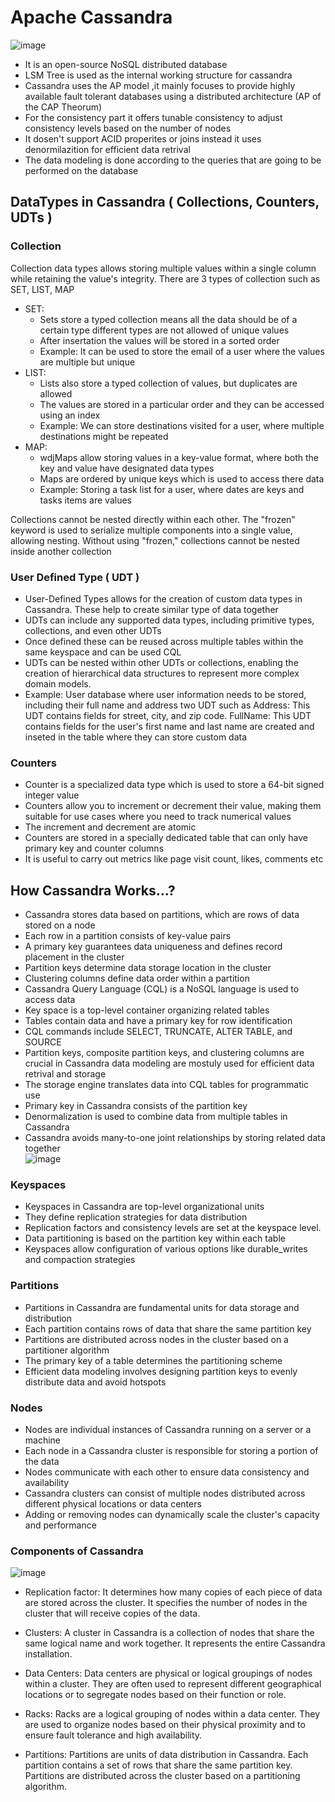# Apache Cassandra
![image](https://github.com/Ansu-s/active-tasks/assets/130679461/ff31dd1c-7783-446a-b5b2-c556f8123967)
- It is an open-source NoSQL distributed database
- LSM Tree is used as the internal working structure for cassandra 
- Cassandra uses the AP model ,it mainly focuses to provide highly available fault tolerant databases using a distributed architecture (AP of the CAP Theorum)
- For the consistency part it offers tunable consistency to adjust consistency levels based on the number of nodes
- It dosen't support ACID properites or joins instead it uses denormilazition for efficient data retrival 
- The data modeling is done according to the queries that are going to be performed on the database

## DataTypes in Cassandra ( Collections, Counters, UDTs )
### Collection 
Collection data types allows storing multiple values within a single column while retaining the value's integrity. There are 3 types of collection such as SET, LIST, MAP
- SET:
  - Sets store a typed collection means all the data should be of a certain type different types are not allowed of unique values
  - After insertation the values will be stored in a sorted order
  - Example: It can be used to store the email of a user where the values are multiple but unique
- LIST:
  - Lists also store a typed collection of values, but duplicates are allowed
  - The values are stored in a particular order and they can be accessed using an index
  - Example: We can store destinations visited for a user, where multiple destinations might be repeated
- MAP:
  - wdjMaps allow storing values in a key-value format, where both the key and value have designated data types
  - Maps are ordered by unique keys which is used to access there data
  - Example:  Storing a task list for a user, where dates are keys and tasks items are values  

Collections cannot be nested directly within each other. The "frozen" keyword is used to serialize multiple components into a single value, allowing nesting. Without using "frozen," collections cannot be nested inside another collection

### User Defined Type ( UDT )
- User-Defined Types allows for the creation of custom data types in Cassandra. These help to create similar type of data together
- UDTs can include any supported data types, including primitive types, collections, and even other UDTs
- Once defined these can be reused across multiple tables within the same keyspace and can be used CQL 
- UDTs can be nested within other UDTs or collections, enabling the creation of hierarchical data structures to represent more complex domain models.
- Example:  User database where user information needs to be stored, including their full name and address two UDT such as Address: This UDT contains fields for street, city, and zip code. FullName: This UDT contains fields for the user's first name and last name are created and inseted in the table where they can store custom data 
### Counters 
- Counter is a specialized data type which is used to store a 64-bit signed integer value
- Counters allow you to increment or decrement their value, making them suitable for use cases where you need to track numerical values
- The increment and decrement are atomic 
- Counters are stored in a specially dedicated table that can only have primary key and counter columns 
- It is useful to carry out metrics like page visit count, likes, comments etc
## How Cassandra Works...?
- Cassandra stores data based on partitions, which are rows of data stored on a node
- Each row in a partition consists of key-value pairs
- A primary key guarantees data uniqueness and defines record placement in the cluster
- Partition keys determine data storage location in the cluster
- Clustering columns define data order within a partition
- Cassandra Query Language (CQL) is a NoSQL language is used to access data
- Key space is a top-level container organizing related tables
- Tables contain data and have a primary key for row identification
- CQL commands include SELECT, TRUNCATE, ALTER TABLE, and SOURCE
- Partition keys, composite partition keys, and clustering columns are crucial in Cassandra data modeling are mostuly used for efficient data retrival and storage
- The storage engine translates data into CQL tables for programmatic use
- Primary key in Cassandra consists of the partition key
- Denormalization is used to combine data from multiple tables in Cassandra
- Cassandra avoids many-to-one joint relationships by storing related data together   
![image](https://github.com/Ansu-s/active-tasks/assets/130679461/bd7811ea-c728-4c1d-9344-3615e517d1db)

### Keyspaces 

- Keyspaces in Cassandra are top-level organizational units
- They define replication strategies for data distribution
- Replication factors and consistency levels are set at the keyspace level.
- Data partitioning is based on the partition key within each table
- Keyspaces allow configuration of various options like durable_writes and compaction strategies

### Partitions

- Partitions in Cassandra are fundamental units for data storage and distribution
- Each partition contains rows of data that share the same partition key
- Partitions are distributed across nodes in the cluster based on a partitioner algorithm
- The primary key of a table determines the partitioning scheme
- Efficient data modeling involves designing partition keys to evenly distribute data and avoid hotspots

### Nodes 
- Nodes are individual instances of Cassandra running on a server or a machine
- Each node in a Cassandra cluster is responsible for storing a portion of the data
- Nodes communicate with each other to ensure data consistency and availability
- Cassandra clusters can consist of multiple nodes distributed across different physical locations or data centers
- Adding or removing nodes can dynamically scale the cluster's capacity and performance   
  
### Components of Cassandra 

![image](https://github.com/Ansu-s/active-tasks/assets/130679461/c7eb1e03-b643-4cb4-b355-2e8648b6e553)

- Replication factor: It determines how many copies of each piece of data are stored across the cluster. It specifies the number of nodes in the cluster that will receive copies of the data.

- Clusters: A cluster in Cassandra is a collection of nodes that share the same logical name and work together. It represents the entire Cassandra installation.

- Data Centers: Data centers are physical or logical groupings of nodes within a cluster. They are often used to represent different geographical locations or to segregate nodes based on their function or role.

- Racks: Racks are a logical grouping of nodes within a data center. They are used to organize nodes based on their physical proximity and to ensure fault tolerance and high availability.

- Partitions: Partitions are units of data distribution in Cassandra. Each partition contains a set of rows that share the same partition key. Partitions are distributed across the cluster based on a partitioning algorithm.
